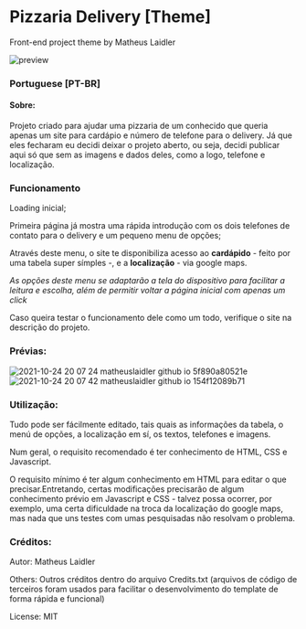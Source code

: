 # Pizzaria Delivery [Theme]
Front-end project theme by Matheus Laidler

![preview](https://user-images.githubusercontent.com/76860503/119253444-a8afba80-bb87-11eb-847f-28b8d76860d8.png)

### Portuguese [PT-BR]

#### Sobre:
  Projeto criado para ajudar uma pizzaria de um conhecido que queria apenas um site para cardápio e número de telefone para o delivery. Já que eles fecharam eu decidi deixar o projeto aberto, ou seja, decidi publicar aqui só que sem as imagens e dados deles, como a logo, telefone e localização.
  
### Funcionamento
  Loading inicial;
  
  Primeira página já mostra uma rápida introdução com os dois telefones de contato para o delivery e um pequeno menu de opções;
  
  Através deste menu, o site te disponibiliza acesso ao **cardápido** - feito por uma tabela super símples -, e a **localização** - via google maps.
  
  *As opções deste menu se adaptarão a tela do dispositivo para facilitar a leitura e escolha, além de permitir voltar a página inicial com apenas um click*
  
  Caso queira testar o funcionamento dele como um todo, verifique o site na descrição do projeto.
  
### Prévias:
![2021-10-24 20 07 24 matheuslaidler github io 5f890a80521e](https://user-images.githubusercontent.com/76860503/138616629-ed623dbf-bef4-4d27-8331-ffd7994dd887.png)
![2021-10-24 20 07 42 matheuslaidler github io 154f12089b71](https://user-images.githubusercontent.com/76860503/138616634-98b2f36f-d8b1-4148-9b3a-89dd1cac036e.png)

### Utilização:

  Tudo pode ser fácilmente editado, tais quais as informações da tabela, o menú de opções, a localização em sí, os textos, telefones e imagens.
  
  Num geral, o requisito recomendado é ter conhecimento de HTML, CSS e Javascript. 
  
  O requisito mínimo é ter algum conhecimento em HTML para editar o que precisar.Entretando, certas modificações precisarão de algum conhecimento prévio em Javascript e CSS - talvez possa ocorrer, por exemplo, uma certa dificuldade na troca da localização do google maps, mas nada que uns testes com umas pesquisadas não resolvam o problema.

### Créditos:
Autor: Matheus Laidler

Others: Outros créditos dentro do arquivo Credits.txt (arquivos de código de terceiros foram usados para facilitar o desenvolvimento do template de forma rápida e funcional)

License: MIT

